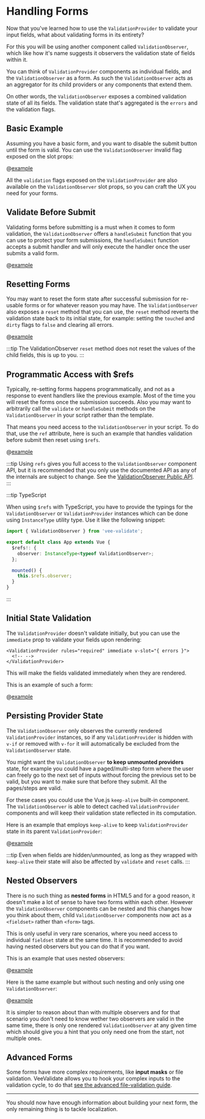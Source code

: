 # Handling Forms

Now that you've learned how to use the `ValidationProvider` to validate your input fields, what about validating forms in its entirety?

For this you will be using another component called `ValidationObserver`, which like how it's name suggests it observers the validation state of fields within it.

You can think of `ValidationProvider` components as individual fields, and the `ValidationObserver` as a form. As such the `ValidationObserver` acts as an aggregator for its child providers or any components that extend them.

On other words, the `ValidationObserver` exposes a combined validation state of all its fields. The validation state that's aggregated is the `errors` and the validation flags.

## Basic Example

Assuming you have a basic form, and you want to disable the submit button until the form is valid. You can use the `ValidationObserver` invalid flag exposed on the slot props:

@[example](basic-form)

All the `validation` flags exposed on the `ValidationProvider` are also available on the `ValidationObserver` slot props, so you can craft the UX you need for your forms.

## Validate Before Submit

Validating forms before submitting is a must when it comes to form validation, the `ValidationObserver` offers a `handleSubmit` function that you can use to protect your form submissions, the `handleSubmit` function accepts a submit handler and will only execute the handler once the user submits a valid form.

@[example](validate-before-submit)

## Resetting Forms

You may want to reset the form state after successful submission for re-usable forms or for whatever reason you may have. The `ValidationObserver` also exposes a `reset` method that you can use, the `reset` method reverts the validation state back to its initial state, for example: setting the `touched` and `dirty` flags to `false` and clearing all errors.

@[example](form-reset)

:::tip
The ValidationObserver `reset` method does not reset the values of the child fields, this is up to you.
:::

## Programmatic Access with \$refs

Typically, re-setting forms happens programmatically, and not as a response to event handlers like the previous example. Most of the time you will reset the forms once the submission succeeds. Also you may want to arbitrarily call the `validate` or `handleSubmit` methods on the `ValidationObserver` in your script rather than the template.

That means you need access to the `ValidationObserver` in your script. To do that, use the `ref` attribute, here is such an example that handles validation before submit then reset using `$refs`.

@[example](form-refs)

:::tip
Using `refs` gives you full access to the `ValidationObserver` component API, but it is recommended that you only use the documented API as any of the internals are subject to change. See the [ValidationObserver Public API](../api/validation-observer.md).
:::

:::tip TypeScript

When using `$refs` with TypeScript, you have to provide the typings for the `ValidationObserver` or `ValidationProvider` instances which can be done using `InstanceType` utility type. Use it like the following snippet:

```ts
import { ValidationObserver } from 'vee-validate';

export default class App extends Vue {
  $refs!: {
    observer: InstanceType<typeof ValidationObserver>;
  };

  mounted() {
    this.$refs.observer;
  }
}
```

:::

## Initial State Validation

The `ValidationProvider` doesn't validate initially, but you can use the `immediate` prop to validate your fields upon rendering:

```vue{3}
<ValidationProvider rules="required" immediate v-slot="{ errors }">
  <!-- -->
</ValidationProvider>
```

This will make the fields validated immediately when they are rendered.

This is an example of such a form:

@[example](immediate-form)

## Persisting Provider State

The `ValidationObserver` only observes the currently rendered `ValidationProvider` instances, so if any `ValidationProvider` is hidden with `v-if` or removed with `v-for` it will automatically be excluded from the `ValidationObserver` state.

You might want the `ValidationObserver` **to keep unmounted providers** state, for example you could have a paged/multi-step form where the user can freely go to the next set of inputs without forcing the previous set to be valid, but you want to make sure that before they submit. All the pages/steps are valid.

For these cases you could use the Vue.js `keep-alive` built-in component. The `ValidationObserver` is able to detect cached `ValidationProvider` components and will keep their validation state reflected in its computation.

Here is an example that employs `keep-alive` to keep `ValidationProvider` state in its parent `ValidationProvider`:

@[example](persist-provider)

:::tip
Even when fields are hidden/unmounted, as long as they wrapped with `keep-alive` their state will also be affected by `validate` and `reset` calls.
:::

## Nested Observers

There is no such thing as **nested forms** in HTML5 and for a good reason, it doesn't make a lot of sense to have two forms within each other. However the `ValidationObserver` components can be nested and this changes how you think about them, child `ValidationObserver` components now act as a `<fieldset>` rather than `<form>` tags.

This is only useful in very rare scenarios, where you need access to individual `fieldset` state at the same time. It is recommended to avoid having nested observers but you can do that if you want.

This is an example that uses nested observers:

@[example](nested-observers)

Here is the same example but without such nesting and only using one `ValidationObserver`:

@[example](no-nested-observers)

It is simpler to reason about than with multiple observers and for that scenario you don't need to know wether two observers are valid in the same time, there is only one rendered `ValidationObserver` at any given time which should give you a hint that you only need one from the start, not multiple ones.

## Advanced Forms

Some forms have more complex requirements, like **input masks** or file validation. VeeValidate allows you to hook your complex inputs to the validation cycle, to do that [see the advanced file-validation guide](../advanced/file-validation.md).

---

You should now have enough information about building your next form, the only remaining thing is to tackle localization.
